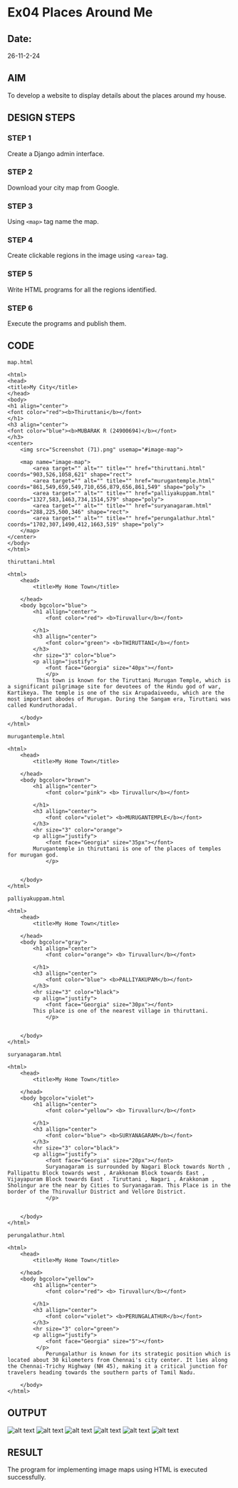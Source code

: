 # Ex04 Places Around Me
## Date: 
26-11-2-24
## AIM
To develop a website to display details about the places around my house.

## DESIGN STEPS

### STEP 1
Create a Django admin interface.

### STEP 2
Download your city map from Google.

### STEP 3
Using ```<map>``` tag name the map.

### STEP 4
Create clickable regions in the image using ```<area>``` tag.

### STEP 5
Write HTML programs for all the regions identified.

### STEP 6
Execute the programs and publish them.

## CODE
```
map.html

<html>
<head>
<title>My City</title>
</head>
<body>
<h1 align="center">
<font color="red"><b>Thiruttani</b></font>
</h1>
<h3 align="center">
<font color="blue"><b>MUBARAK R (24900694)</b></font>
</h3>
<center>
    <img src="Screenshot (71).png" usemap="#image-map">

    <map name="image-map">
        <area target="" alt="" title="" href="thiruttani.html" coords="903,526,1058,621" shape="rect">
        <area target="" alt="" title="" href="murugantemple.html" coords="861,549,659,549,710,656,879,656,861,549" shape="poly">
        <area target="" alt="" title="" href="palliyakuppam.html" coords="1327,583,1463,734,1514,579" shape="poly">
        <area target="" alt="" title="" href="suryanagaram.html" coords="288,225,500,346" shape="rect">
        <area target="" alt="" title="" href="perungalathur.html" coords="1702,307,1490,412,1663,519" shape="poly">
    </map>
</center>
</body>
</html>

thiruttani.html

<html>
    <head>
        <title>My Home Town</title>

    </head>
    <body bgcolor="blue">
        <h1 allign="center">
            <font color="red"> <b>Tiruvallur</b></font>

        </h1>
        <h3 allign="center">
            <font color="green"> <b>THIRUTTANI</b></font>
        </h3>
        <hr size="3" color="blue">
        <p allign="justify">
            <font face="Georgia" size="40px"></font> 
            </p>
         This town is known for the Tiruttani Murugan Temple, which is a significant pilgrimage site for devotees of the Hindu god of war, Kartikeya. The temple is one of the six Arupadaiveedu, which are the most important abodes of Murugan. During the Sangam era, Tiruttani was called Kundruthoradal. 

    </body>
</html>

murugantemple.html

<html>
    <head>
        <title>My Home Town</title>

    </head>
    <body bgcolor="brown">
        <h1 allign="center">
            <font color="pink"> <b> Tiruvallur</b></font>

        </h1>
        <h3 allign="center">
            <font color="violet"> <b>MURUGANTEMPLE</b></font>
        </h3>
        <hr size="3" color="orange">
        <p allign="justify">
            <font face="Georgia" size="35px"></font>
        Murugantemple in thiruttani is one of the places of temples for murugan god.  
            </p>
            

    </body>
</html>

palliyakuppam.html

<html>
    <head>
        <title>My Home Town</title>

    </head>
    <body bgcolor="gray">
        <h1 allign="center">
            <font color="orange"> <b> Tiruvallur</b></font>

        </h1>
        <h3 allign="center">
            <font color="blue"> <b>PALLIYAKUPAM</b></font>
        </h3>
        <hr size="3" color="black">
        <p allign="justify">
            <font face="Georgia" size="30px"></font>
        This place is one of the nearest village in thiruttani.
            </p>
            

    </body>
</html>

suryanagaram.html

<html>
    <head>
        <title>My Home Town</title>

    </head>
    <body bgcolor="violet">
        <h1 allign="center">
            <font color="yellow"> <b> Tiruvallur</b></font>

        </h1>
        <h3 allign="center">
            <font color="blue"> <b>SURYANAGARAM</b></font>
        </h3>
        <hr size="3" color="black">
        <p allign="justify">
            <font face="Georgia" size="20px"></font>
            Suryanagaram is surrounded by Nagari Block towards North , Pallipattu Block towards west , Arakkonam Block towards East , Vijayapuram Block towards East . Tiruttani , Nagari , Arakkonam , Sholingur are the near by Cities to Suryanagaram. This Place is in the border of the Thiruvallur District and Vellore District.
            </p>
            

    </body>
</html>

perungalathur.html

<html>
    <head>
        <title>My Home Town</title>

    </head>
    <body bgcolor="yellow">
        <h1 allign="center">
            <font color="red"> <b> Tiruvallur</b></font>

        </h1>
        <h3 allign="center">
            <font color="violet"> <b>PERUNGALATHUR</b></font>
        </h3>
        <hr size="3" color="green">
        <p allign="justify">
            <font face="Georgia" size="5"></font>
         </p>
            Perungalathur is known for its strategic position which is located about 30 kilometers from Chennai's city center. It lies along the Chennai-Trichy Highway (NH 45), making it a critical junction for travelers heading towards the southern parts of Tamil Nadu.

    </body>
</html>

```

## OUTPUT
![alt text](<Screenshot (71)-1.png>)
![alt text](<Screenshot (73)-1.png>)
![alt text](<Screenshot (74)-1.png>)
![alt text](<Screenshot (75)-1.png>)
![alt text](<Screenshot (72)-1.png>)
![alt text](<Screenshot (77)-1.png>)



## RESULT
The program for implementing image maps using HTML is executed successfully.
